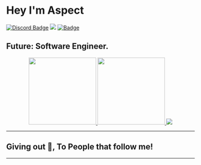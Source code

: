 # Hey I'm Aspect 
[![Discord Badge](https://img.shields.io/badge/-Discord-9B9B9B?style=flat-square&logo=Discord&logoColor=white)](https://discord.gg/SHz9z3G4e2) 
![](https://komarev.com/ghpvc/?username=MegatonDev&label=Views&color=lightgrey&style=flat)
[![Badge](https://img.shields.io/badge/TEAM-Falcon%20DEVELOPMENT-17a6ec?style=for-the-badge)](https://github.com/AsepctDEVS)

Future: Software Engineer.
---
<p align="center">
<a href="https://github.com/AsepctDEVS">
  <img height="180em" src="https://github-readme-stats.vercel.app/api?username=AsepctDEVS&show_icons=true&title_color=5865F2&icon_color=5865F2&text_color=FFFFFF&bg_color=171B23&include_all_commits=true&count_private=true"/>
  <img height="180em" src="https://github-readme-stats.vercel.app/api/top-langs/?username=AsepctDEVS&layout=compact&langs_count=8&title_color=5865F2&icon_color=5865F2&text_color=FFFFFF&bg_color=171B23"/>

</a>
   <img src="https://discord.c99.nl/widget/theme-2/422241858224128011.png">
</p>

---
## Giving out 🍪, To People that follow me!

---

